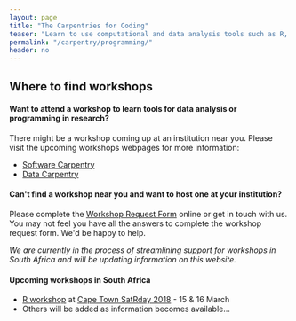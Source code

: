 ```yaml
---
layout: page
title: "The Carpentries for Coding"
teaser: "Learn to use computational and data analysis tools such as R, Python, SQL, OpenRefine, and Shell more efficiently in research and beyond."
permalink: "/carpentry/programming/"
header: no
---
```


## Where to find workshops

#### Want to attend a workshop to learn tools for data analysis or programming in research?

There might be a workshop coming up at an institution near you. Please visit the upcoming workshops 
webpages for more information:

- [Software Carpentry](https://software-carpentry.org/workshops/)
- [Data Carpentry](http://www.datacarpentry.org/workshops-upcoming/)

#### Can't find a workshop near you and want to host one at your institution?

Please complete the [Workshop Request Form](https://software-carpentry.org/workshops/request/) online 
or get in touch with us. You may not feel you have all the answers to complete the workshop request form.
We'd be happy to help.

*We are currently in the process of streamlining support for workshops in South Africa and will be 
updating information on this website.*

#### Upcoming workshops in South Africa 

- [R workshop](https://katrintirok.github.io/2018-03-15-satRday/) at
 [Cape Town SatRday 2018](http://capetown2018.satrdays.org/) - 15 & 16 March 
- Others will be added as information becomes available...
